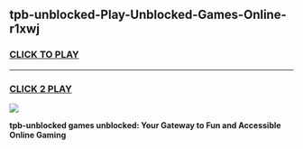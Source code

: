 
## tpb-unblocked-Play-Unblocked-Games-Online-r1xwj
<h3>
<a href="https://premium76.site?title=tpb-unblocked&ref=25A">CLICK TO PLAY</a></h3>
<hr>

<h3>
<a href="https://premium76.site?title=tpb-unblocked&ref=25A">CLICK 2 PLAY</a>
  
</h3>

<a href="https://premium76.site?title=tpb-unblocked&ref=25A"><img src="https://clearcache.store/games.png"></a>


**tpb-unblocked games unblocked: Your Gateway to Fun and Accessible Online Gaming**
